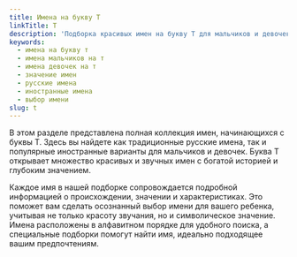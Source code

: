 ```yaml
---
title: Имена на букву Т
linkTitle: Т
description: 'Подборка красивых имен на букву Т для мальчиков и девочек. Узнайте значение и происхождение популярных имен, начинающихся с буквы Т.'
keywords:
  - имена на букву т
  - имена мальчиков на т
  - имена девочек на т
  - значение имен
  - русские имена
  - иностранные имена
  - выбор имени
slug: t
---
```


В этом разделе представлена полная коллекция имен, начинающихся с буквы Т. Здесь вы найдете как традиционные русские имена, так и популярные иностранные варианты для мальчиков и девочек. Буква Т открывает множество красивых и звучных имен с богатой историей и глубоким значением.

Каждое имя в нашей подборке сопровождается подробной информацией о происхождении, значении и характеристиках. Это поможет вам сделать осознанный выбор имени для вашего ребенка, учитывая не только красоту звучания, но и символическое значение. Имена расположены в алфавитном порядке для удобного поиска, а специальные подборки помогут найти имя, идеально подходящее вашим предпочтениям.
